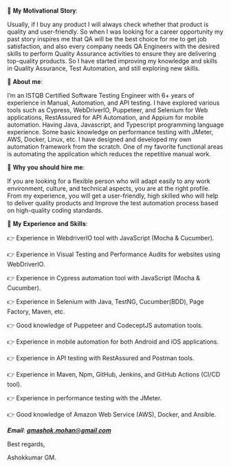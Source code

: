 🔷 𝐌𝐲 𝐌𝐨𝐭𝐢𝐯𝐚𝐭𝐢𝐨𝐧𝐚𝐥 𝐒𝐭𝐨𝐫𝐲:

Usually, if I buy any product I will always check whether that product is quality and user-friendly. 
So when I was looking for a career opportunity my past story inspires me that QA will be the best 
choice for me to get job satisfaction, and also every company needs QA Engineers with the desired 
skills to perform Quality Assurance activities to ensure they are delivering top-quality products. 
So I have started improving my knowledge and skills in Quality Assurance, Test Automation, and 
still exploring new skills.

🔷 𝐀𝐛𝐨𝐮𝐭 𝐦𝐞:

I’m an ISTQB Certified Software Testing Engineer with 6+ years of experience in Manual, Automation,
and API testing. I have explored various tools such as Cypress, WebDriverIO, Puppeteer, and Selenium
for Web applications, RestAssured for API Automation, and Appium for mobile automation. Having Java, 
Javascript, and Typescript programming language experience. Some basic knowledge on performance 
testing with JMeter, AWS, Docker, Linux, etc. I have designed and developed my own automation 
framework from the scratch. One of my favorite functional areas is automating the application which 
reduces the repetitive manual work.

🔷 𝐖𝐡𝐲 𝐲𝐨𝐮 𝐬𝐡𝐨𝐮𝐥𝐝 𝐡𝐢𝐫𝐞 𝐦𝐞:

If you are looking for a flexible person who will adapt easily to any work environment, culture, 
and technical aspects, you are at the right profile. From my experience, you will get a user-friendly, 
high skilled who will help to deliver quality products and Improve the test automation process based on 
high-quality coding standards.

🔷 𝐌𝐲 𝐄𝐱𝐩𝐞𝐫𝐢𝐞𝐧𝐜𝐞 𝐚𝐧𝐝 𝐒𝐤𝐢𝐥𝐥𝐬:

👉 Experience in WebdriverIO tool with JavaScript (Mocha & Cucumber).

👉 Experience in Visual Testing and Performance Audits for websites using WebDriverIO.

👉 Experience in Cypress automation tool with JavaScript (Mocha & Cucumber).

👉 Experience in Selenium with Java, TestNG, Cucumber(BDD), Page Factory, Maven, etc.

👉 Good knowledge of Puppeteer and CodeceptJS automation tools.

👉 Experience in mobile automation for both Android and iOS applications.

👉 Experience in API testing with RestAssured and Postman tools.

👉 Experience in Maven, Npm, GitHub, Jenkins, and GitHub Actions (CI/CD tool).

👉 Experience in performance testing with the JMeter.

👉 Good knowledge of Amazon Web Service (AWS), Docker, and Ansible.

𝑬𝒎𝒂𝒊𝒍: 𝒈𝒎𝒂𝒔𝒉𝒐𝒌.𝒎𝒐𝒉𝒂𝒏@𝒈𝒎𝒂𝒊𝒍.𝒄𝒐𝒎

Best regards,

Ashokkumar GM.
